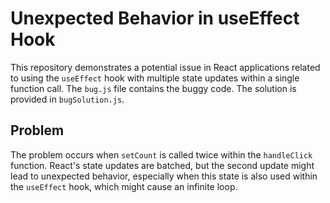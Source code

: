 # Unexpected Behavior in useEffect Hook

This repository demonstrates a potential issue in React applications related to using the `useEffect` hook with multiple state updates within a single function call. The `bug.js` file contains the buggy code. The solution is provided in `bugSolution.js`.

## Problem

The problem occurs when `setCount` is called twice within the `handleClick` function.  React's state updates are batched, but the second update might lead to unexpected behavior, especially when this state is also used within the `useEffect` hook, which might cause an infinite loop.
